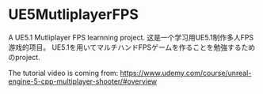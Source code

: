 # UE5MutliplayerFPS
A UE5.1 Mutliplayer FPS learnning project.
这是一个学习用UE5.1制作多人FPS游戏的项目。
UE5.1を用いてマルチハンドFPSゲームを作ることを勉強するためのproject.

The tutorial video is coming from:
https://www.udemy.com/course/unreal-engine-5-cpp-multiplayer-shooter/#overview
